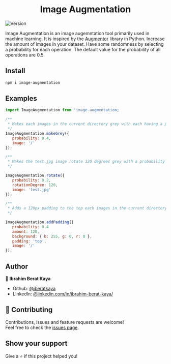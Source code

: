 <h1 align="center">Image Augmentation</h1>
<p>
  <img alt="Version" src="https://img.shields.io/badge/version-0.0.2-blue.svg?cacheSeconds=2592000" />
</p>

Image Augmentation is an image augemntation tool primarily used in machine learning. It is inspired by the [Augmentor](https://github.com/mdbloice/Augmentor) library in Python. Increase the amount of images in your dataset. Have some randomness by selecting a probability for each operation. The default value for the probability of all operations are 0.5.


## Install

```sh
npm i image-augmentation
```
## Examples
```javascript
import ImageAugmentation from 'image-augmentation;

/**
 * Makes each images in the current directory grey with each having a probability of 0.4
 */
ImageAugmentation.makeGrey({
   probability: 0.4,
   image: '/'
});

/**
 * Makes the test.jpg image rotate 120 degrees grey with a probability 0.2
 */

ImageAugmentation.rotate({
   probability: 0.2,
   rotationDegree: 120,
   image: 'test.jpg'
});

/**
 * Adds a 120px padding to the top each images in the current directory with each having a probability 0.4. The added pixels color is blue.
 */

ImageAugmentation.addPadding({
   probability: 0.4
   amount: 120,
   background: { b: 255, g: 0, r: 0 },
   padding: 'top',
   image: '/'
});
```

## Author

👤 **Ibrahim Berat Kaya**

* Github: [@iberatkaya](https://github.com/iberatkaya)
* LinkedIn: [@linkedin.com/in/ibrahim-berat-kaya/](https://linkedin.com/in/ibrahim-berat-kaya/)

## 🤝 Contributing

Contributions, issues and feature requests are welcome!<br />Feel free to check the [issues page](https://github.com/iberatkaya/image-augmentation/issues). 

## Show your support

Give a ⭐️ if this project helped you!